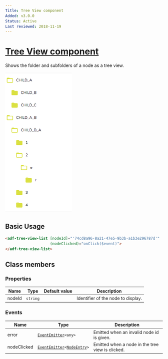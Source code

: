 ```yaml
---
Title: Tree View component
Added: v3.0.0
Status: Active
Last reviewed: 2018-11-19
---
```


# [Tree View component](../../../lib/content-services/src/lib/tree-view/components/tree-view.component.ts "Defined in tree-view.component.ts")

Shows the folder and subfolders of a node as a tree view.

![TreeView component screenshot](../../docassets/images/tree-view.png)

## Basic Usage

```html
<adf-tree-view-list [nodeId]="'74cd8a96-8a21-47e5-9b3b-a1b3e296787d'" 
                    (nodeClicked)="onClick($event)">
</adf-tree-view-list>
```

## Class members

### Properties

| Name | Type | Default value | Description |
| --- | --- | --- | --- |
| nodeId | `string` |  | Identifier of the node to display. |

### Events

| Name | Type | Description |
| --- | --- | --- |
| error | [`EventEmitter`](https://angular.io/api/core/EventEmitter)`<any>` | Emitted when an invalid node id is given. |
| nodeClicked | [`EventEmitter`](https://angular.io/api/core/EventEmitter)`<`[`NodeEntry`](https://github.com/Alfresco/alfresco-js-api/blob/master/src/alfresco-core-rest-api/docs/NodeEntry.md)`>` | Emitted when a node in the tree view is clicked. |
